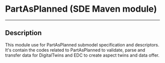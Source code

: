  # PartAsPlanned (SDE Maven module)
---
## Description

This module use for PartAsPlanned submodel specification and descriptors. It's contain the codes related to PartAsPlanned to validate, parse and transfer data for DigitalTwins and EDC to create aspect twins and data offer.
 